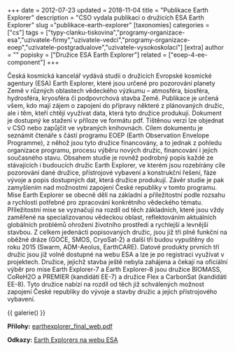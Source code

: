 +++
date = 2012-07-23
updated = 2018-11-04
title = "Publikace Earth Explorer"
description = "CSO vydala publikaci o družicích ESA Earth Explorer"
slug ="publikace-earth-explorer"
[taxonomies]
categories = ["cs"]
tags = ["typy-clanku-tiskovina","programy-organizace-esa","uzivatele-firmy","uzivatele-vedci","programy-organizace-eoep","uzivatele-postgradualove","uzivatele-vysokoskolaci"]
[extra]
author = ""
popisky = ["Družice ESA Earth Explorer"]
related = ["eoep-4-ee-component"]
+++

Česká kosmická kancelář vydává studii o družicích Evropské kosmické agentury (ESA) Earth Explorer, které jsou určené pro pozorování planety Země v různých oblastech vědeckého výzkumu – atmosféra, biosféra, hydrosféra, kryosféra či podpovrchová stavba Země. Publikace je určená všem, kdo mají zájem o zapojení do přípravy některé z plánovaných družic, ale i těm, kteří chtějí využívat data, která tyto družice produkují. Dokument je dostupný ke stažení v příloze ve formátu pdf. Tištěnou verzi lze objednat v CSO nebo zapůjčit ve vybraných knihovnách. Cílem dokumentu je seznámit čtenáře s částí programu EOEP (Earth Observation Envelope Programme), z něhož jsou tyto družice financovány, a to jednak z pohledu organizace programu, procesu výběru nových družic, financování i jejich současného stavu. Obsahem studie je rovněž podrobný popis každé ze stávajících i budoucích družic Earth Explorer, ve kterém jsou rozebírány cíle pozorování dané družice, přístrojové vybavení a konstrukční řešení, fáze vývoje a popis dostupných dat, která družice produkují. Závěr studie je pak zamyšlením nad možnostmi zapojení České republiky v tomto programu. Mise Earth Explorer se obecně dělí na základní a příležitostní podle rozsahu a rychlosti potřebné pro zpracování konkrétního vědeckého tématu. Příležitostní mise se vyznačují na rozdíl od těch základních, které jsou vždy zaměřené na specializovanou vědeckou oblast, reflektováním aktuálních globálních problémů ohrožení životního prostředí a rychlejší a levnější stavbou. Z celkem jedenácti popisovaných družic, jsou již tři plně funkční na oběžné dráze (GOCE, SMOS, CryoSat-2) a další tři budou vypuštěny do roku 2015 (Swarm, ADM-Aeolus, EarthCARE). Datové produkty prvních tří družic jsou již volně dostupné na webu ESA a lze je po registraci využívat v projektech. Družice, jejichž stavba ještě nebyla zahájena a čekají na oficiální výběr pro mise Earth Explorer-7 a Earth Explorer-8 jsou družice BIOMASS, CoReH2O a PREMIER (kandidáti EE-7) a družice Flex a CarbonSat (kandidáti EE-8). Tyto družice nabízí na rozdíl od těch již schválených možnost zapojení České republiky do vývoje a stavby družic a jejich přístrojového vybavení.

{{ galerie() }}

**Přílohy:**
[earthexplorer_final_web.pdf]

[earthexplorer_final_web.pdf]: earthexplorer_final_web.pdf

**Odkazy:**
[Earth Explorers na webu ESA]

[Earth Explorers na webu ESA]: http://www.esa.int/Our_Activities/Observing_the_Earth/The_Living_Planet_Programme/Earth_Explorers

